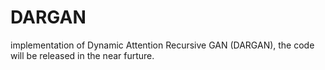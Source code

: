 # DARGAN
implementation of Dynamic Attention Recursive GAN (DARGAN), the code will be released in the near furture.

